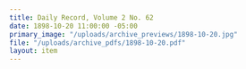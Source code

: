 ```yaml
---
title: Daily Record, Volume 2 No. 62
date: 1898-10-20 11:00:00 -05:00
primary_image: "/uploads/archive_previews/1898-10-20.jpg"
file: "/uploads/archive_pdfs/1898-10-20.pdf"
layout: item
---
```

